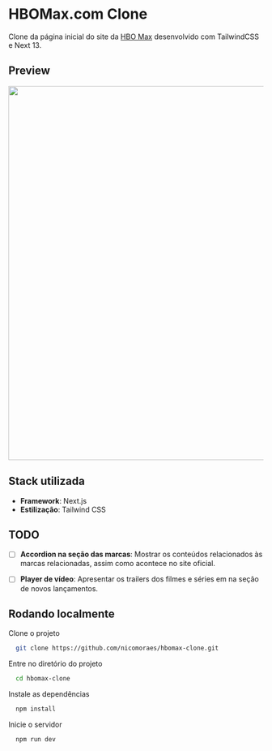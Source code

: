 # HBOMax.com Clone
Clone da página inicial do site da [HBO Max](https://www.hbomax.com) desenvolvido com TailwindCSS e Next 13.

## Preview

<p align="center">
<img width="738" width="364" src="public/gif/preview.gif">
</p>

## Stack utilizada

* **Framework**: Next.js
* **Estilização**: Tailwind CSS

## TODO

- [ ] **Accordion na seção das marcas**: Mostrar os conteúdos relacionados às marcas relacionadas, assim como acontece no site oficial.

- [ ]  **Player de vídeo**: Apresentar os trailers dos filmes e séries em na seção de novos lançamentos.

## Rodando localmente

Clone o projeto

```bash
  git clone https://github.com/nicomoraes/hbomax-clone.git
```

Entre no diretório do projeto

```bash
  cd hbomax-clone
```

Instale as dependências

```bash
  npm install
```

Inicie o servidor

```bash
  npm run dev
```

